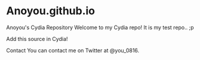 # Anoyou.github.io

Anoyou's Cydia Repository
Welcome to my Cydia repo! It is my test repo.. ;p

Add this source in Cydia!


Contact
You can contact me on Twitter at @you_0816.